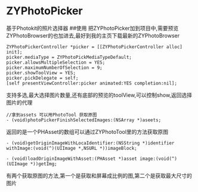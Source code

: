# ZYPhotoPicker
基于Photokit的照片选择器
##使用
把ZYPhotoPicker加到项目中,需要预览ZYPhotoBrowser的也加进去,最好到我的主页下载最新的ZYPhotoBrowser

```obj-c
ZYPhotoPickerController *picker = [[ZYPhotoPickerController alloc] init];
picker.mediaType = ZYPhotoPickMediaTypeDefault;
picker.allowsMultipleSelection = YES;
picker.maximumNumberOfSelection = 9;
picker.showToolView = YES;
picker.pickDelegate = self;
[self presentViewController:picker animated:YES completion:nil];
```
支持多选,最大选择图片数量,还有底部的预览的toolView,可以控制show,返回选择图片的代理

```obj-c
//拿到assets 可以用PhotoTool 获取原图
- (void)photoPickerFinishSelectedImages:(NSArray *)aseets;
```
返回的是一个PHAsset的数组可以通过ZYPhotoTool里的方法获取原图

```obj-c
- (void)getOriginImageWithLocaIdentifier:(NSString *)identifier withImage:(void(^)(UIImage *,NSURL *))imageBlock;

- (void)loadOriginImageWithAsset:(PHAsset *)asset image:(void(^)(UIImage *))getImg;

```
有两个获取原图的方法,第一个是获取和屏幕成比例的图,第二个是获取最大尺寸的图片
